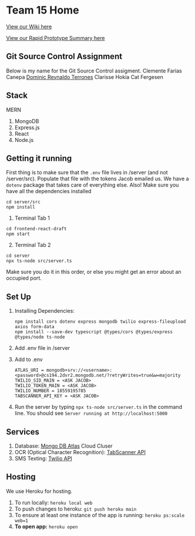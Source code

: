# Team 15 Home

[View our Wiki here
](https://github.com/StanfordCS194/win2023-team15/wiki)

[View our Rapid Prototype Summary here
](https://docs.google.com/presentation/d/1GDyb13ec9v1C0KgXlOwE0DuArh_Dy2hFsdouI2vryrE/edit?usp=sharing)

## Git Source Control Assignment
Below is my name for the Git Source Control assigment.
Clemente Farias Canepa
[Dominic Reynaldo Terrones](./dom.com)
Clarisse Hokia 
Cat Fergesen
## Stack

MERN
1. MongoDB
2. Express.js
3. React 
4. Node.js


## Getting it running
First thing is to make sure that the `.env` file lives in /server (and not /server/src).
Populate that file with the tokens Jacob emailed us. We have a `dotenv` package that takes care of everything else.
Also! Make sure you have all the dependencies installed
```
cd server/src
npm install
```

1. Terminal Tab 1
```
cd frontend-react-draft  
npm start
```
2. Terminal Tab 2
```
cd server
npx ts-node src/server.ts
```
Make sure you do it in this order, or else you might get an error about an occupied port.

## Set Up

1. Installing Dependencies:  
    ```
    npm install cors dotenv express mongodb twilio express-fileupload axios form-data
    npm install --save-dev typescript @types/cors @types/express @types/node ts-node
    ```

2. Add .env file in /server

3. Add to .env 

    ```
    ATLAS_URI = mongodb+srv://<username>:<password>@cs194.2dvr2.mongodb.net/?retryWrites=true&w=majority
    TWILIO_SID_MAIN = <ASK JACOB>
    TWILIO_TOKEN_MAIN = <ASK JACOB>
    TWILIO_NUMBER = 18559195785
    TABSCANNER_API_KEY = <ASK JACOB>
    ```

4. Run the server by typing `npx ts-node src/server.ts` in the command line. You should see `Server running at http://localhost:5000`

## Services

1. Database: [Mongo DB Atlas](https://www.mongodb.com/cloud/atlas/register) Cloud Cluser
2. OCR (Optical Character Recognition): [TabScanner API](https://tabscanner.com/)
3. SMS Texting: [Twilio API](https://www.twilio.com/en-us/messaging/channels/sms)

## Hosting

We use Heroku for hosting.

1. To run locally: `heroku local web`
2. To push changes to heroku: `git push heroku main`
3. To ensure at least one instance of the app is running: `heroku ps:scale web=1`
4. **To open app:** `heroku open`
